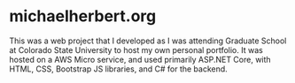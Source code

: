 # michaelherbert.org
This was a web project that I developed as I was attending Graduate School at Colorado State University to host my own personal portfolio.
It was hosted on a AWS Micro service, and used primarily ASP.NET Core, with HTML, CSS, Bootstrap JS libraries, and C# for the backend.
